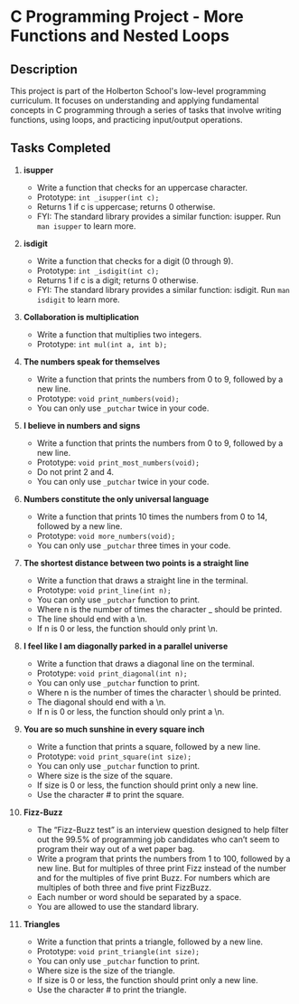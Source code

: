  # C Programming Project - More Functions and Nested Loops

## Description
This project is part of the Holberton School's low-level programming curriculum. It focuses on understanding and applying fundamental concepts in C programming through a series of tasks that involve writing functions, using loops, and practicing input/output operations.

## Tasks Completed

1. **isupper**  
   - Write a function that checks for an uppercase character.  
   - Prototype: `int _isupper(int c);`  
   - Returns 1 if c is uppercase; returns 0 otherwise.  
   - FYI: The standard library provides a similar function: isupper. Run `man isupper` to learn more.  

2. **isdigit**  
   - Write a function that checks for a digit (0 through 9).  
   - Prototype: `int _isdigit(int c);`  
   - Returns 1 if c is a digit; returns 0 otherwise.  
   - FYI: The standard library provides a similar function: isdigit. Run `man isdigit` to learn more.  

3. **Collaboration is multiplication**  
   - Write a function that multiplies two integers.  
   - Prototype: `int mul(int a, int b);`  

4. **The numbers speak for themselves**  
   - Write a function that prints the numbers from 0 to 9, followed by a new line.  
   - Prototype: `void print_numbers(void);`  
   - You can only use `_putchar` twice in your code.  

5. **I believe in numbers and signs**  
   - Write a function that prints the numbers from 0 to 9, followed by a new line.  
   - Prototype: `void print_most_numbers(void);`  
   - Do not print 2 and 4.  
   - You can only use `_putchar` twice in your code.  

6. **Numbers constitute the only universal language**  
   - Write a function that prints 10 times the numbers from 0 to 14, followed by a new line.  
   - Prototype: `void more_numbers(void);`  
   - You can only use `_putchar` three times in your code.  

7. **The shortest distance between two points is a straight line**  
   - Write a function that draws a straight line in the terminal.  
   - Prototype: `void print_line(int n);`  
   - You can only use `_putchar` function to print.  
   - Where n is the number of times the character _ should be printed.  
   - The line should end with a \n.  
   - If n is 0 or less, the function should only print \n.  

8. **I feel like I am diagonally parked in a parallel universe**  
   - Write a function that draws a diagonal line on the terminal.  
   - Prototype: `void print_diagonal(int n);`  
   - You can only use `_putchar` function to print.  
   - Where n is the number of times the character \ should be printed.  
   - The diagonal should end with a \n.  
   - If n is 0 or less, the function should only print a \n.  

9. **You are so much sunshine in every square inch**  
   - Write a function that prints a square, followed by a new line.  
   - Prototype: `void print_square(int size);`  
   - You can only use `_putchar` function to print.  
   - Where size is the size of the square.  
   - If size is 0 or less, the function should print only a new line.  
   - Use the character # to print the square.  

10. **Fizz-Buzz**  
    - The “Fizz-Buzz test” is an interview question designed to help filter out the 99.5% of programming job candidates who can’t seem to program their way out of a wet paper bag.  
    - Write a program that prints the numbers from 1 to 100, followed by a new line. But for multiples of three print Fizz instead of the number and for the multiples of five print Buzz. For numbers which are multiples of both three and five print FizzBuzz.  
    - Each number or word should be separated by a space.  
    - You are allowed to use the standard library.  

11. **Triangles**  
    - Write a function that prints a triangle, followed by a new line.  
    - Prototype: `void print_triangle(int size);`  
    - You can only use `_putchar` function to print.  
    - Where size is the size of the triangle.  
    - If size is 0 or less, the function should print only a new line.  
    - Use the character # to print the triangle.  

